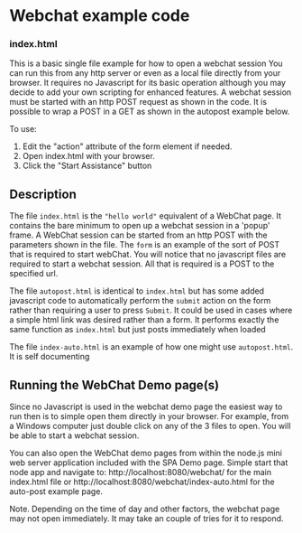 # Webchat example code

### index.html

This is a basic single file example for how to open a webchat session
You can run this from any http server or even as a local file directly from your browser. It requires no Javascript for its basic operation although you may decide to add your own scripting for enhanced features.
A webchat session must be started with an http POST request as shown in the code.  It is possible to wrap a POST in a GET as shown in the autopost example below.

To use:
1. Edit the "action" attribute of the form element if needed.
2. Open index.html with your browser.
3. Click the "Start Assistance" button

## Description

The file `index.html` is the `"hello world"` equivalent of a WebChat page.  It contains the bare minimum to open up a webchat session in a 'popup' frame.  A WebChat session can be started from an http POST with the parameters shown in the file. The `form` is an example of the sort of POST that is required to start webChat. You will notice that no javascript files are required to start a webchat session. All that is required is a POST to the specified url.

The file `autopost.html` is identical to `index.html` but has some added javascript code to automatically perform the `submit` action on the form rather than requiring a user to press `Submit`.  It could be used in cases where a simple html link was desired rather than a form.  It performs exactly the same function as `index.html` but just posts immediately when loaded

The file `index-auto.html` is an example of how one might use `autopost.html`.  It is self documenting 

## Running the WebChat Demo page(s)
Since no Javascript is used in the webchat demo page the easiest way to run then is to simple open them directly in your browser.  For example, from a Windows computer just double click on any of the 3 files to open.  You will be able to start a webchat session.

You can also open the WebChat demo pages from within the node.js mini web server application included with the SPA Demo page.  Simple start that node app and navigate to: http://localhost:8080/webchat/ for the main index.html file or http://localhost:8080/webchat/index-auto.html for the auto-post example page.

Note.  Depending on the time of day and other factors, the webchat page may not open immediately. It may take an couple of tries for it to respond.

